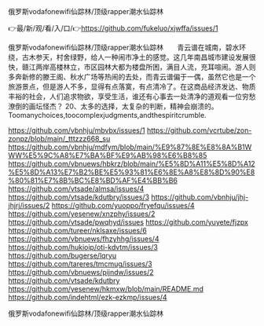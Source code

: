 俄罗斯vodafonewifi仙踪林/顶级rapper潮水仙踪林

👉最/新/观/看/入/口/👉https://github.com/fukeluo/xjwffa/issues/1

俄罗斯vodafonewifi仙踪林/顶级rapper潮水仙踪林　　青云谱在城南，碧水环绕，古木参天，村舍绿野，给人一种闹市净土的感觉。这几年南昌城市建设发展很快，赣江两岸高楼林立，市区园林大都为楼盘所困，满目人流，充耳喧闹。游人则多奔新修的滕王阁、秋水广场等热闹的去处，而青云谱偏于一偶，虽然它也是一个旅游景点，但是游人不多，显得有点落寞，有点清冷了。在这商品经济发达、物质丰裕的社会，人们追求物欲，享受生活，谁还有心事去一处清净的道观看一位穷愁潦倒的画坛怪杰？
	20、太多的选择，太复杂的判断，精神会崩溃的。Toomanychoices,toocomplexjudgments,andthespiritcrumble.


https://github.com/vbnhju/mbvbx/issues/1
https://github.com/vcrtube/zon-zonpz/blob/main/_tttzzz668_su
https://github.com/vbnhju/mdfym/blob/main/%E9%87%8E%E8%8A%B1WWW%E5%9C%A8%E7%BA%BF%E9%AB%98%E6%B8%85
https://github.com/vbnuews/hbkrz/blob/main/%E5%8D%A11%E5%8D%A12%E5%8D%A13%E7%B2%BE%E5%93%81%E6%8E%A8%E8%8D%90%E8%80%81%E7%8B%BC%E8%BD%AF%E4%BB%B6
https://github.com/vtsade/almsa/issues/4
https://github.com/vtsade/kdutbry/issues/3
https://github.com/vbnhju/jhj-jhjrj/issues/2
https://github.com/yuoppo/fryefqu/issues/4
https://github.com/yesenew/xnzphy/issues/2
https://github.com/vtsade/pwqhyd/issues
https://github.com/yuyete/fjzpx
https://github.com/tureer/nklsaxe/issues/6
https://github.com/vbnuews/fhzyhhg/issues/4
https://github.com/hukioip/oti-kdvtm/issues/3
https://github.com/bugerse/lqryu
https://github.com/tareres/tmcmug/issues/3
https://github.com/vbnuews/pijndw/issues/2
https://github.com/vtsade/kdutbry
https://github.com/yesenew/hkmxw/blob/main/README.md
https://github.com/indehtml/ezk-ezkmp/issues/4

俄罗斯vodafonewifi仙踪林/顶级rapper潮水仙踪林
